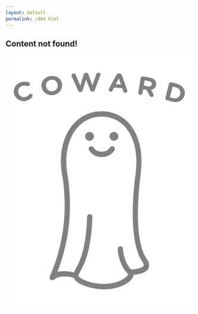 ```yaml
---
layout: default
permalink: /404.html
---
```



<div class="centered page">
	<h2 class="text-center">Content not found!</h2>
	<div class="small-12 medium-4 columns small-centered">				
		<img src="/img/ghost.svg"  alt="Content not found" />
	</div>
</div>